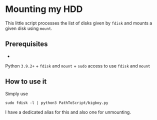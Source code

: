 # Mounting my HDD
This little script processes the list of disks given by `fdisk` and mounts a given disk using `mount`.

## Prerequisites
+
Python `3.9.2+`
+
`fdisk` and `mount`
+
`sudo` access to use `fdisk` and `mount` 

## How to use it 
Simply use

`sudo fdisk -l | python3 PathToScript/bigboy.py`

I have a dedicated alias for this and also one for unmounting.
